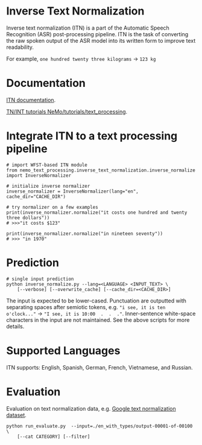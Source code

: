 # Inverse Text Normalization

Inverse text normalization (ITN) is a part of the Automatic Speech Recognition (ASR) post-processing pipeline.
ITN is the task of converting the raw spoken output of the ASR model into its written form to improve text readability.

For example, `one hundred twenty three kilograms` -> `123 kg` 

# Documentation

[ITN documentation](https://docs.nvidia.com/deeplearning/nemo/user-guide/docs/en/stable/nlp/text_normalization/wfst/wfst_inverse_text_normalization.html).

[TN/INT tutorials NeMo/tutorials/text_processing](https://github.com/NVIDIA/NeMo/tree/stable/tutorials/text_processing).

# Integrate ITN to a text processing pipeline

```
# import WFST-based ITN module
from nemo_text_processing.inverse_text_normalization.inverse_normalize import InverseNormalizer

# initialize inverse normalizer
inverse_normalizer = InverseNormalizer(lang="en", cache_dir="CACHE_DIR")

# try normalizer on a few examples
print(inverse_normalizer.normalize("it costs one hundred and twenty three dollars"))
# >>>"it costs $123"

print(inverse_normalizer.normalize("in nineteen seventy"))
# >>> "in 1970"
```

# Prediction

```
# single input prediction
python inverse_normalize.py --lang=<LANGUAGE> <INPUT_TEXT> \
    [--verbose] [--overwrite_cache] [--cache_dir=<CACHE_DIR>]
```

The input is expected to be lower-cased. Punctuation are outputted with separating spaces after semiotic tokens, e.g. `"i see, it is ten o'clock..."` -> `"I see, it is 10:00  .  .  ."`.
Inner-sentence white-space characters in the input are not maintained.
See the above scripts for more details.

# Supported Languages

ITN supports: English, Spanish, German, French, Vietnamese, and Russian.

# Evaluation
Evaluation on text normalization data, e.g. [Google text normalization dataset](https://www.kaggle.com/richardwilliamsproat/text-normalization-for-english-russian-and-polish).

```
python run_evaluate.py  --input=./en_with_types/output-00001-of-00100 \
    [--cat CATEGORY] [--filter]
```